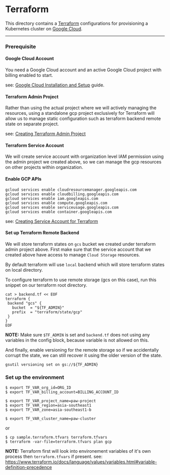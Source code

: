 # Terraform

This directory contains a [Terraform](https://www.terraform.io/) configurations 
for provisioning a Kubernetes cluster on [Google Cloud](https://cloud.google.com/).

---

### Prerequisite

#### Google Cloud Account

You need a Google Cloud account and an active Google Cloud project with
billing enabled to start.

see: [Google Cloud Installation and Setup](https://cloud.google.com/deployment-manager/docs/step-by-step-guide/installation-and-setup) guide.

#### Terraform Admin Project

Rather than using the actual project where we will actively managing the
resources, using a standalone gcp project exclusively for Terraform will
allow us to manage static configuration such as terraform backend remote
state on separate project.

see: [Creating Terraform Admin Project](https://cloud.google.com/community/tutorials/managing-gcp-projects-with-terraform#create_the_terraform_admin_project)

#### Terraform Service Account

We will create service account with organization level IAM permission using the
admin project we created above, so we can manage the gcp resources on other projects within
organization.

#### Enable GCP APIs

```
gcloud services enable cloudresourcemanager.googleapis.com
gcloud services enable cloudbilling.googleapis.com
gcloud services enable iam.googleapis.com
gcloud services enable compute.googleapis.com
gcloud services enable serviceusage.googleapis.com
gcloud services enable container.googleapis.com
```

see: [Creating Service Account for Terraform](https://cloud.google.com/community/tutorials/managing-gcp-projects-with-terraform#create_the_terraform_service_account)

#### Set up Terraform Remote Backend

We will store terraform states on `gcs` bucket we created under terraform admin
project above. First make sure that the service account that we created above
have access to manage `Cloud Storage` resources.

By default terraform will use `local` backend which will store terraform states
on local directory.

To configure terraform to use remote storage (gcs on this case), run this
snippet on our terraform root directory.

```
cat > backend.tf << EOF
terraform {
 backend "gcs" {
   bucket  = "${TF_ADMIN}"
   prefix  = "terraform/state/gcp"
 }
}
EOF
```

__NOTE:__ Make sure `$TF_ADMIN` is set and `backend.tf` does not using any variables in the config block, because variable is not allowed on this.

And finally, enable versioning for the remote storage so if we
accidentally corrupt the state, we can still recover it using
the older version of the state.

```
gsutil versioning set on gs://${TF_ADMIN}

```

### Set up the environment

```
$ export TF_VAR_org_id=ORG_ID
$ export TF_VAR_billing_account=BILLING_ACCOUNT_ID
 
$ export TF_VAR_project_name=paw-project
$ export TF_VAR_region=asia-southeast1
$ export TF_VAR_zone=asia-southeast1-b
 
$ export TF_VAR_cluster_name=paw-cluster
```
or

```
$ cp sample.terraform.tfvars terraform.tfvars
$ terraform -var-file=terraform.tfvars plan gcp
````

__NOTE:__ Terraform first will look into environement variables of it's own process then `terraform.tfvars` if present.
see: https://www.terraform.io/docs/language/values/variables.html#variable-definition-precedence
